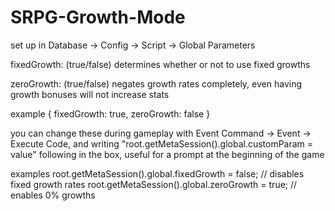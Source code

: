 # SRPG-Growth-Mode

set up in Database -> Config -> Script -> Global Parameters

fixedGrowth: (true/false)
determines whether or not to use fixed growths

zeroGrowth: (true/false)
negates growth rates completely, even having growth bonuses will not increase stats

example
{
	fixedGrowth: true,
	zeroGrowth: false
}

you can change these during gameplay with Event Command -> Event -> Execute Code, and writing "root.getMetaSession().global.customParam = value" following in the box, useful for a prompt at the beginning of the game

examples
root.getMetaSession().global.fixedGrowth = false; // disables fixed growth rates
root.getMetaSession().global.zeroGrowth = true; // enables 0% growths
